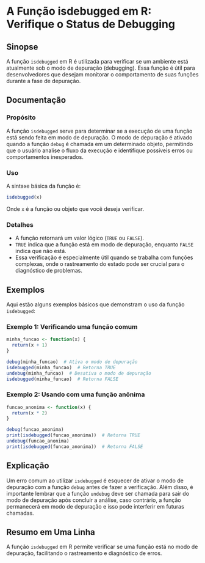 <!--
Meta Description: # A Função isdebugged em R: Verifique o Status de Debugging ## Sinopse A função `isdebugged` em R é utilizada para verificar se um ambiente está atual...
Meta Keywords: função, isdebugged, depuração, modo, que
-->

# A Função isdebugged em R: Verifique o Status de Debugging

## Sinopse
A função `isdebugged` em R é utilizada para verificar se um ambiente está atualmente sob o modo de depuração (debugging). Essa função é útil para desenvolvedores que desejam monitorar o comportamento de suas funções durante a fase de depuração.

## Documentação
### Propósito
A função `isdebugged` serve para determinar se a execução de uma função está sendo feita em modo de depuração. O modo de depuração é ativado quando a função `debug` é chamada em um determinado objeto, permitindo que o usuário analise o fluxo da execução e identifique possíveis erros ou comportamentos inesperados.

### Uso
A sintaxe básica da função é:
```R
isdebugged(x)
```
Onde `x` é a função ou objeto que você deseja verificar.

### Detalhes
- A função retornará um valor lógico (`TRUE` ou `FALSE`).
- `TRUE` indica que a função está em modo de depuração, enquanto `FALSE` indica que não está.
- Essa verificação é especialmente útil quando se trabalha com funções complexas, onde o rastreamento do estado pode ser crucial para o diagnóstico de problemas.

## Exemplos
Aqui estão alguns exemplos básicos que demonstram o uso da função `isdebugged`:

### Exemplo 1: Verificando uma função comum
```R
minha_funcao <- function(x) {
  return(x + 1)
}

debug(minha_funcao)  # Ativa o modo de depuração
isdebugged(minha_funcao)  # Retorna TRUE
undebug(minha_funcao)  # Desativa o modo de depuração
isdebugged(minha_funcao)  # Retorna FALSE
```

### Exemplo 2: Usando com uma função anônima
```R
funcao_anonima <- function(x) {
  return(x * 2)
}

debug(funcao_anonima)
print(isdebugged(funcao_anonima))  # Retorna TRUE
undebug(funcao_anonima)
print(isdebugged(funcao_anonima))  # Retorna FALSE
```

## Explicação
Um erro comum ao utilizar `isdebugged` é esquecer de ativar o modo de depuração com a função `debug` antes de fazer a verificação. Além disso, é importante lembrar que a função `undebug` deve ser chamada para sair do modo de depuração após concluir a análise, caso contrário, a função permanecerá em modo de depuração e isso pode interferir em futuras chamadas.

## Resumo em Uma Linha
A função `isdebugged` em R permite verificar se uma função está no modo de depuração, facilitando o rastreamento e diagnóstico de erros.